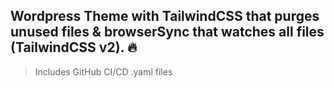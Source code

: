 ## Wordpress Theme with TailwindCSS that purges unused files & browserSync that watches all files (TailwindCSS v2). 🔥 
> Includes GitHub CI/CD .yaml files